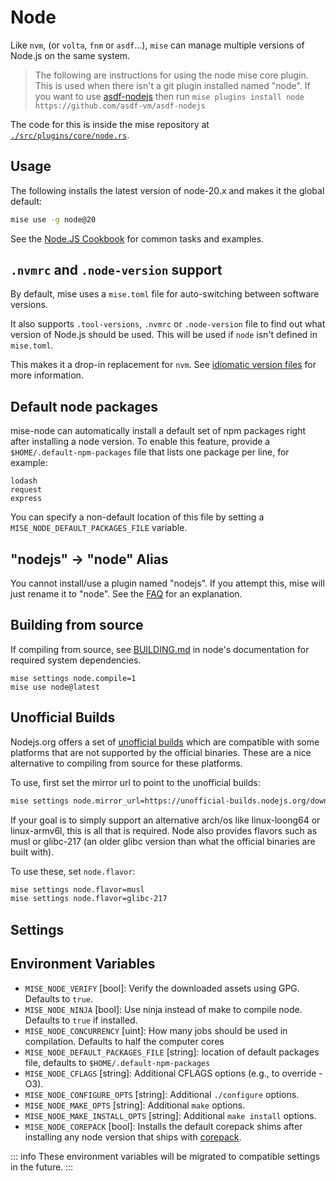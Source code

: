 # Node

Like `nvm`, (or `volta`, `fnm` or `asdf`...), `mise` can manage multiple versions of Node.js on the same system.

> The following are instructions for using the node mise core plugin. This is used when there isn't a
git plugin installed named "node".
> If you want to use [asdf-nodejs](https://github.com/asdf-vm/asdf-nodejs)
then run `mise plugins install node https://github.com/asdf-vm/asdf-nodejs`

The code for this is inside the mise repository at [`./src/plugins/core/node.rs`](https://github.com/jdx/mise/blob/main/src/plugins/core/node.rs).

## Usage

The following installs the latest version of node-20.x and makes it the global
default:

```sh
mise use -g node@20
```

See the [Node.JS Cookbook](/mise-cookbook/nodejs.html) for common tasks and examples.


## `.nvmrc` and `.node-version` support

By default, mise uses a `mise.toml` file for auto-switching between software versions.

It also supports `.tool-versions`, `.nvmrc` or `.node-version` file to find out what version of Node.js should be used. This will be used if `node` isn't defined in `mise.toml`. 

This makes it a drop-in replacement for `nvm`. See [idiomatic version files](/configuration.html#idiomatic-version-files) for more information.

## Default node packages

mise-node can automatically install a default set of npm packages right after installing a node version. To enable this feature, provide a `$HOME/.default-npm-packages` file that lists one package per line, for example:

```text
lodash
request
express
```

You can specify a non-default location of this file by setting a `MISE_NODE_DEFAULT_PACKAGES_FILE` variable.

## "nodejs" -> "node" Alias

You cannot install/use a plugin named "nodejs". If you attempt this, mise will just rename it to
"node". See the [FAQ](/faq.html#what-is-the-difference-between-nodejs-and-node-or-golang-and-go)
for an explanation.


## Building from source

If compiling from source, see [BUILDING.md](https://github.com/nodejs/node/blob/main/BUILDING.md#building-nodejs-on-supported-platforms) in node's documentation for
required system dependencies.

```shell
mise settings node.compile=1
mise use node@latest
```

## Unofficial Builds

Nodejs.org offers a set of [unofficial builds](https://unofficial-builds.nodejs.org/) which are
compatible with some platforms that are not supported by the official binaries. These are a nice alternative to
compiling from source for these platforms.

To use, first set the mirror url to point to the unofficial builds:

```sh
mise settings node.mirror_url=https://unofficial-builds.nodejs.org/download/release/
```

If your goal is to simply support an alternative arch/os like linux-loong64 or linux-armv6l, this is
all that is required. Node also provides flavors such as musl or glibc-217 (an older glibc version
than what the official binaries are built with).

To use these, set `node.flavor`:

```sh
mise settings node.flavor=musl
mise settings node.flavor=glibc-217
```

## Settings

<script setup>
import Settings from '/components/settings.vue';
</script>
<Settings child="node" :level="3" />

## Environment Variables

- `MISE_NODE_VERIFY` [bool]: Verify the downloaded assets using GPG. Defaults to `true`.
- `MISE_NODE_NINJA` [bool]: Use ninja instead of make to compile node. Defaults to `true` if installed.
- `MISE_NODE_CONCURRENCY` [uint]: How many jobs should be used in compilation. Defaults to half the computer cores
- `MISE_NODE_DEFAULT_PACKAGES_FILE` [string]: location of default packages file, defaults to `$HOME/.default-npm-packages`
- `MISE_NODE_CFLAGS` [string]: Additional CFLAGS options (e.g., to override -O3).
- `MISE_NODE_CONFIGURE_OPTS` [string]: Additional `./configure` options.
- `MISE_NODE_MAKE_OPTS` [string]: Additional `make` options.
- `MISE_NODE_MAKE_INSTALL_OPTS` [string]: Additional `make install` options.
- `MISE_NODE_COREPACK` [bool]: Installs the default corepack shims after installing any node version that ships with [corepack](https://github.com/nodejs/corepack).

::: info
These environment variables will be migrated to compatible settings in the future.
:::